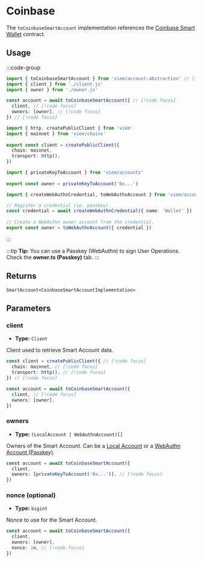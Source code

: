 # Coinbase

The `toCoinbaseSmartAccount` implementation references the [Coinbase Smart Wallet](https://github.com/coinbase/smart-wallet) contract. 

## Usage

:::code-group

```ts twoslash [example.ts]
import { toCoinbaseSmartAccount } from 'viem/account-abstraction' // [!code focus]
import { client } from './client.js'
import { owner } from './owner.js'

const account = await toCoinbaseSmartAccount({ // [!code focus]
  client, // [!code focus]
  owners: [owner], // [!code focus]
}) // [!code focus]
```

```ts twoslash [client.ts] filename="config.ts"
import { http, createPublicClient } from 'viem'
import { mainnet } from 'viem/chains'
 
export const client = createPublicClient({
  chain: mainnet,
  transport: http(),
})
```

```ts twoslash [owner.ts (Private Key)] filename="owner.ts"
import { privateKeyToAccount } from 'viem/accounts'
 
export const owner = privateKeyToAccount('0x...')
```

```ts twoslash [owner.ts (Passkey)] filename="owner.ts"
import { createWebAuthnCredential, toWebAuthnAccount } from 'viem/account-abstraction'

// Register a credential (ie. passkey).
const credential = await createWebAuthnCredential({ name: 'Wallet' })
 
// Create a WebAuthn owner account from the credential.
export const owner = toWebAuthnAccount({ credential })
```

:::

:::tip
**Tip:** You can use a Passkey (WebAuthn) to sign User Operations. Check the **owner.ts (Passkey)** tab.
:::

## Returns

`SmartAccount<CoinbaseSmartAccountImplementation>`

## Parameters

### client

- **Type:** `Client`

Client used to retrieve Smart Account data.

```ts
const client = createPublicClient({ // [!code focus]
  chain: mainnet, // [!code focus]
  transport: http(), // [!code focus]
}) // [!code focus]

const account = await toCoinbaseSmartAccount({
  client, // [!code focus]
  owners: [owner],
})
```

### owners

- **Type:** `(LocalAccount | WebAuthnAccount)[]`

Owners of the Smart Account. Can be a [Local Account](/docs/accounts/local) or a [WebAuthn Account (Passkey)](/account-abstraction/accounts/webauthn).

```ts
const account = await toCoinbaseSmartAccount({
  client,
  owners: [privateKeyToAccount('0x...')], // [!code focus]
})
```

### nonce (optional)

- **Type:** `bigint`

Nonce to use for the Smart Account.

```ts
const account = await toCoinbaseSmartAccount({
  client,
  owners: [owner],
  nonce: 1n, // [!code focus]
})
```
